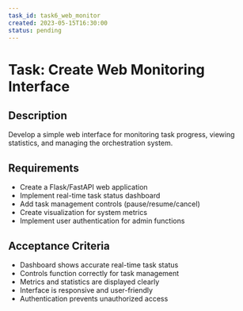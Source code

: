 ```yaml
---
task_id: task6_web_monitor
created: 2023-05-15T16:30:00
status: pending
---
```


# Task: Create Web Monitoring Interface

## Description
Develop a simple web interface for monitoring task progress, viewing statistics, and managing the orchestration system.

## Requirements
- Create a Flask/FastAPI web application
- Implement real-time task status dashboard
- Add task management controls (pause/resume/cancel)
- Create visualization for system metrics
- Implement user authentication for admin functions

## Acceptance Criteria
- Dashboard shows accurate real-time task status
- Controls function correctly for task management
- Metrics and statistics are displayed clearly
- Interface is responsive and user-friendly
- Authentication prevents unauthorized access